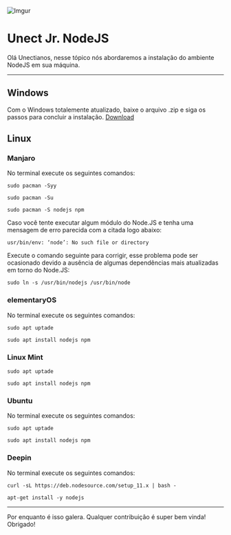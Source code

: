 ![Imgur](https://i.imgur.com/Yrfi0E6.png)

# Unect Jr. NodeJS

Olá Unectianos, nesse tópico nós abordaremos a instalação do ambiente NodeJS em sua máquina.

---

## Windows

Com o Windows totalemente atualizado, baixe o arquivo .zip e siga os passos para concluir a instalação.
[Download](https://nodejs.org/en/download/)

## Linux

### Manjaro

No terminal execute os seguintes comandos:
```
sudo pacman -Syy

sudo pacman -Su

sudo pacman -S nodejs npm
```
Caso você tente executar algum módulo do Node.JS e tenha uma mensagem de erro parecida com a citada logo abaixo:
```
usr/bin/env: ‘node’: No such file or directory
```
Execute o comando seguinte para corrigir, esse problema pode ser ocasionado devido a ausência de algumas dependências mais atualizadas em torno do Node.JS:
```
sudo ln -s /usr/bin/nodejs /usr/bin/node
```
### elementaryOS

No terminal execute os seguintes comandos:
```
sudo apt uptade

sudo apt install nodejs npm
```
### Linux Mint
```
sudo apt uptade

sudo apt install nodejs npm
```
### Ubuntu

No terminal execute os seguintes comandos:
```
sudo apt uptade

sudo apt install nodejs npm
```
### Deepin

No terminal execute os seguintes comandos:
```
curl -sL https://deb.nodesource.com/setup_11.x | bash -

apt-get install -y nodejs
```

---

Por enquanto é isso galera. Qualquer contribuição é super bem vinda!
Obrigado!
